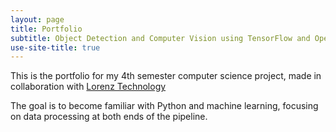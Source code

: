 ```yaml
---
layout: page
title: Portfolio
subtitle: Object Detection and Computer Vision using TensorFlow and OpenCV in Python
use-site-title: true
---
```


This is the portfolio for my 4th semester computer science project, made in collaboration with [Lorenz Technology](https://www.lorenztechnology.com/)

The goal is to become familiar with Python and machine learning, focusing on data processing at both ends of the pipeline.
